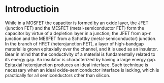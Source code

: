 # Introductioin
While in a MOSFET the capacitor is formed by an oxide layer, the JFET (junction FET) and the MESFET (metal-semiconductor FET) form the capacitor by virtue of a depletion layer in a
junction; the JFET from ap-n junction and the MESFET from a Schottky (metal-semiconductor) junction. In the branch of HFET (heterojunction FET), a layer of
high-bandgap material is grown epitaxially over the channel, and it is used as an insulator. Bear in mind that the conductivity of a material is fundamentally related to its
energy gap. An insulator is characterized by having a large energy gap. Epitaxial heterojunction produces an ideal interface. Such technique is necessary when an ideal
oxide-semiconductor interface is lacking, which is practically for all semiconductors other than silicon.


